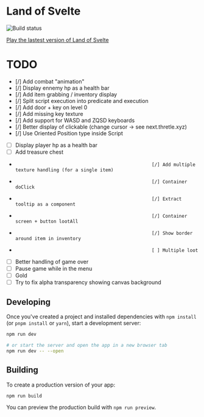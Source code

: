 # Land of Svelte

![Build status](https://github.com/shezard/land-of-svelte/actions/workflows/main.yml/badge.svg)

[Play the lastest version of Land of Svelte](https://shezard.github.io/land-of-svelte/)

# TODO

-   [/] Add combat "animation"
-   [/] Display ennemy hp as a health bar
-   [/] Add item grabbing / inventory display
-   [/] Split script execution into predicate and execution
-   [/] Add door + key on level 0
-   [/] Add missing key texture
-   [/] Add support for WASD and ZQSD keyboards
-   [/] Better display of clickable (change cursor -> see next.thretle.xyz)
-   [/] Use Oriented Position type inside Script
-   [ ] Display player hp as a health bar
-   [ ] Add treasure chest
-                                                       [/] Add multiple texture handling (for a single item)
-                                                       [/] Container doClick
-                                                       [/] Extract tooltip as a component
-                                                       [/] Container screen + button lootAll
-                                                       [/] Show border around item in inventory
-                                                       [ ] Multiple loot
-   [ ] Better handling of game over
-   [ ] Pause game while in the menu
-   [ ] Gold
-   [ ] Try to fix alpha transparency showing canvas background

## Developing

Once you've created a project and installed dependencies with `npm install` (or `pnpm install` or `yarn`), start a development server:

```bash
npm run dev

# or start the server and open the app in a new browser tab
npm run dev -- --open
```

## Building

To create a production version of your app:

```bash
npm run build
```

You can preview the production build with `npm run preview`.
